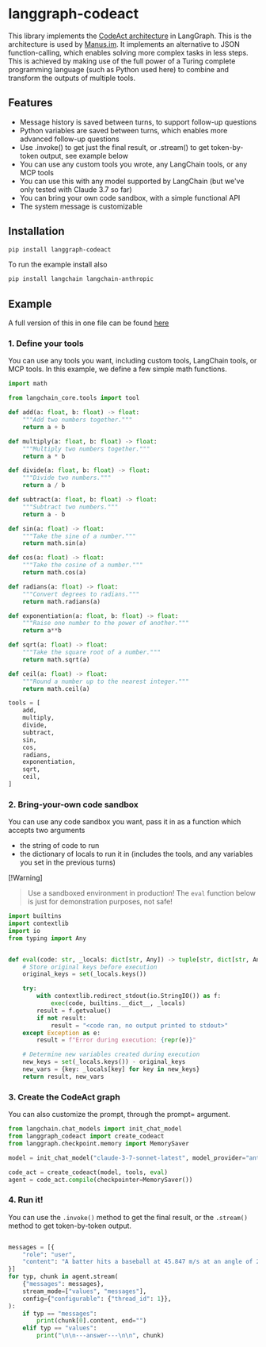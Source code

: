 # langgraph-codeact

This library implements the [CodeAct architecture](https://arxiv.org/abs/2402.01030) in LangGraph. This is the architecture is used by [Manus.im](https://manus.im/). It implements an alternative to JSON function-calling, which enables solving more complex tasks in less steps. This is achieved by making use of the full power of a Turing complete programming language (such as Python used here) to combine and transform the outputs of multiple tools.

## Features

- Message history is saved between turns, to support follow-up questions
- Python variables are saved between turns, which enables more advanced follow-up questions
- Use .invoke() to get just the final result, or .stream() to get token-by-token output, see example below
- You can use any custom tools you wrote, any LangChain tools, or any MCP tools
- You can use this with any model supported by LangChain (but we've only tested with Claude 3.7 so far)
- You can bring your own code sandbox, with a simple functional API
- The system message is customizable

## Installation

```bash
pip install langgraph-codeact
```

To run the example install also

```bash
pip install langchain langchain-anthropic
```

## Example

A full version of this in one file can be found [here](examples/math.py)

### 1. Define your tools

You can use any tools you want, including custom tools, LangChain tools, or MCP tools. In this example, we define a few simple math functions.

```py
import math

from langchain_core.tools import tool

def add(a: float, b: float) -> float:
    """Add two numbers together."""
    return a + b

def multiply(a: float, b: float) -> float:
    """Multiply two numbers together."""
    return a * b

def divide(a: float, b: float) -> float:
    """Divide two numbers."""
    return a / b

def subtract(a: float, b: float) -> float:
    """Subtract two numbers."""
    return a - b

def sin(a: float) -> float:
    """Take the sine of a number."""
    return math.sin(a)

def cos(a: float) -> float:
    """Take the cosine of a number."""
    return math.cos(a)

def radians(a: float) -> float:
    """Convert degrees to radians."""
    return math.radians(a)

def exponentiation(a: float, b: float) -> float:
    """Raise one number to the power of another."""
    return a**b

def sqrt(a: float) -> float:
    """Take the square root of a number."""
    return math.sqrt(a)

def ceil(a: float) -> float:
    """Round a number up to the nearest integer."""
    return math.ceil(a)

tools = [
    add,
    multiply,
    divide,
    subtract,
    sin,
    cos,
    radians,
    exponentiation,
    sqrt,
    ceil,
]
```

### 2. Bring-your-own code sandbox

You can use any code sandbox you want, pass it in as a function which accepts two arguments

- the string of code to run
- the dictionary of locals to run it in (includes the tools, and any variables you set in the previous turns)

[!Warning]
> Use a sandboxed environment in production! The `eval` function below is just for demonstration purposes, not safe!

```py
import builtins
import contextlib
import io
from typing import Any


def eval(code: str, _locals: dict[str, Any]) -> tuple[str, dict[str, Any]]:
    # Store original keys before execution
    original_keys = set(_locals.keys())

    try:
        with contextlib.redirect_stdout(io.StringIO()) as f:
            exec(code, builtins.__dict__, _locals)
        result = f.getvalue()
        if not result:
            result = "<code ran, no output printed to stdout>"
    except Exception as e:
        result = f"Error during execution: {repr(e)}"

    # Determine new variables created during execution
    new_keys = set(_locals.keys()) - original_keys
    new_vars = {key: _locals[key] for key in new_keys}
    return result, new_vars
```

### 3. Create the CodeAct graph

You can also customize the prompt, through the prompt= argument.

```py
from langchain.chat_models import init_chat_model
from langgraph_codeact import create_codeact
from langgraph.checkpoint.memory import MemorySaver

model = init_chat_model("claude-3-7-sonnet-latest", model_provider="anthropic")

code_act = create_codeact(model, tools, eval)
agent = code_act.compile(checkpointer=MemorySaver())
```

### 4. Run it!

You can use the `.invoke()` method to get the final result, or the `.stream()` method to get token-by-token output.

```py

messages = [{
    "role": "user",
    "content": "A batter hits a baseball at 45.847 m/s at an angle of 23.474° above the horizontal. The outfielder, who starts facing the batter, picks up the baseball as it lands, then throws it back towards the batter at 24.12 m/s at an angle of 39.12 degrees. How far is the baseball from where the batter originally hit it? Assume zero air resistance."
}]
for typ, chunk in agent.stream(
    {"messages": messages},
    stream_mode=["values", "messages"],
    config={"configurable": {"thread_id": 1}},
):
    if typ == "messages":
        print(chunk[0].content, end="")
    elif typ == "values":
        print("\n\n---answer---\n\n", chunk)
```
